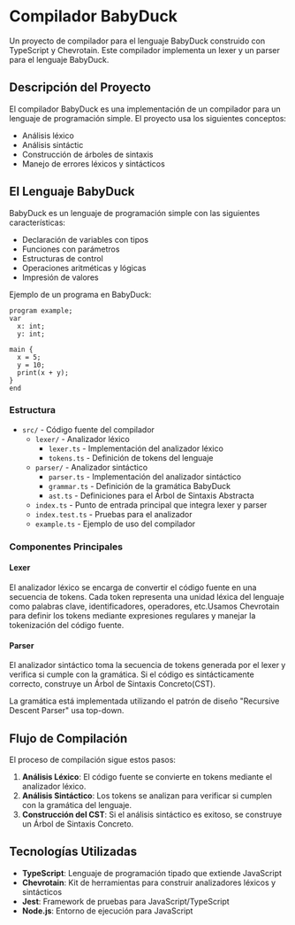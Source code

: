 # Compilador BabyDuck

Un proyecto de compilador para el lenguaje BabyDuck construido con TypeScript y Chevrotain. Este compilador implementa un lexer y un parser para el lenguaje BabyDuck.

## Descripción del Proyecto

El compilador BabyDuck es una implementación de un compilador para un lenguaje de programación simple. El proyecto usa los siguientes conceptos:

- Análisis léxico
- Análisis sintáctic
- Construcción de árboles de sintaxis
- Manejo de errores léxicos y sintácticos

## El Lenguaje BabyDuck

BabyDuck es un lenguaje de programación simple con las siguientes características:

- Declaración de variables con tipos
- Funciones con parámetros
- Estructuras de control
- Operaciones aritméticas y lógicas
- Impresión de valores

Ejemplo de un programa en BabyDuck:

```
program example;
var
  x: int;
  y: int;

main {
  x = 5;
  y = 10;
  print(x + y);
}
end
```

### Estructura

- `src/` - Código fuente del compilador
  - `lexer/` - Analizador léxico
    - `lexer.ts` - Implementación del analizador léxico
    - `tokens.ts` - Definición de tokens del lenguaje
  - `parser/` - Analizador sintáctico
    - `parser.ts` - Implementación del analizador sintáctico
    - `grammar.ts` - Definición de la gramática BabyDuck
    - `ast.ts` - Definiciones para el Árbol de Sintaxis Abstracta
  - `index.ts` - Punto de entrada principal que integra lexer y parser
  - `index.test.ts` - Pruebas para el analizador
  - `example.ts` - Ejemplo de uso del compilador

### Componentes Principales

#### Lexer

El analizador léxico se encarga de convertir el código fuente en una secuencia de tokens. Cada token representa una unidad léxica del lenguaje como palabras clave, identificadores, operadores, etc.Usamos Chevrotain para definir los tokens mediante expresiones regulares y manejar la tokenización del código fuente.

#### Parser

El analizador sintáctico toma la secuencia de tokens generada por el lexer y verifica si cumple con la gramática. Si el código es sintácticamente correcto, construye un Árbol de Sintaxis Concreto(CST).

La gramática está implementada utilizando el patrón de diseño "Recursive Descent Parser" usa top-down.

## Flujo de Compilación

El proceso de compilación sigue estos pasos:

1. **Análisis Léxico**: El código fuente se convierte en tokens mediante el analizador léxico.
2. **Análisis Sintáctico**: Los tokens se analizan para verificar si cumplen con la gramática del lenguaje.
3. **Construcción del CST**: Si el análisis sintáctico es exitoso, se construye un Árbol de Sintaxis Concreto.

## Tecnologías Utilizadas

- **TypeScript**: Lenguaje de programación tipado que extiende JavaScript
- **Chevrotain**: Kit de herramientas para construir analizadores léxicos y sintácticos
- **Jest**: Framework de pruebas para JavaScript/TypeScript
- **Node.js**: Entorno de ejecución para JavaScript